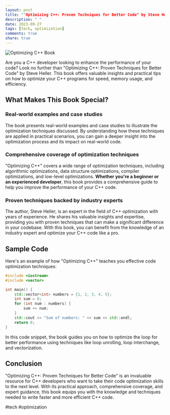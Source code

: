 ```yaml
---
layout: post
title: ""Optimizing C++: Proven Techniques for Better Code" by Steve Heller"
description: " "
date: 2023-09-27
tags: [tech, optimization]
comments: true
share: true
---
```


![Optimizing C++ Book](https://example.com/optimize-c++-book.jpg)

Are you a C++ developer looking to enhance the performance of your code? Look no further than "Optimizing C++: Proven Techniques for Better Code" by Steve Heller. This book offers valuable insights and practical tips on how to optimize your C++ programs for speed, memory usage, and efficiency.

## What Makes This Book Special?

### Real-world examples and case studies

The book presents real-world examples and case studies to illustrate the optimization techniques discussed. By understanding how these techniques are applied in practical scenarios, you can gain a deeper insight into the optimization process and its impact on real-world code.

### Comprehensive coverage of optimization techniques

"Optimizing C++" covers a wide range of optimization techniques, including algorithmic optimizations, data structure optimizations, compiler optimizations, and low-level optimizations. **Whether you're a beginner or an experienced developer**, this book provides a comprehensive guide to help you improve the performance of your C++ code.

### Proven techniques backed by industry experts

The author, Steve Heller, is an expert in the field of C++ optimization with years of experience. He shares his valuable insights and expertise, providing you with proven techniques that can make a significant difference in your codebase. With this book, you can benefit from the knowledge of an industry expert and optimize your C++ code like a pro.

## Sample Code

Here's an example of how "Optimizing C++" teaches you effective code optimization techniques:

```cpp
#include <iostream>
#include <vector>

int main() {
    std::vector<int> numbers = {1, 2, 3, 4, 5};
    int sum = 0;
    for (int num : numbers) {
        sum += num;
    }
    std::cout << "Sum of numbers: " << sum << std::endl;
    return 0;
}
```

In this code snippet, the book guides you on how to optimize the loop for better performance using techniques like loop unrolling, loop interchange, and vectorization.

## Conclusion

"Optimizing C++: Proven Techniques for Better Code" is an invaluable resource for C++ developers who want to take their code optimization skills to the next level. With its practical approach, comprehensive coverage, and expert guidance, this book equips you with the knowledge and techniques needed to write faster and more efficient C++ code.

#tech #optimization